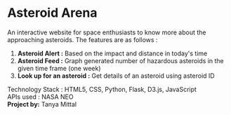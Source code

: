 # Asteroid Arena
An interactive website for space enthusiasts to know more about the approaching  asteroids.
The features are as follows :
1. **Asteroid Alert :** Based on the impact and distance in today's time
2. **Asteroid Feed :** Graph generated number of hazardous asteroids in the given time frame (one week)
3. **Look up for an asteroid :** Get details of an asteroid using asteroid ID 




Technology Stack : HTML5, CSS, Python, Flask, D3.js, JavaScript <br/>
APIs used : NASA NEO<br/>
**Project by:** Tanya Mittal

